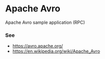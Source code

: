 # Apache Avro
Apache Avro sample application (RPC)


### See
* https://avro.apache.org/
* https://en.wikipedia.org/wiki/Apache_Avro